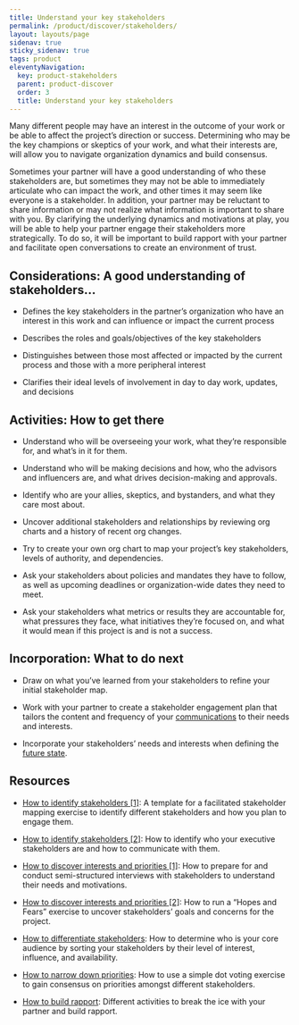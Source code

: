 ```yaml
---
title: Understand your key stakeholders
permalink: /product/discover/stakeholders/
layout: layouts/page
sidenav: true
sticky_sidenav: true
tags: product
eleventyNavigation:
  key: product-stakeholders
  parent: product-discover
  order: 3
  title: Understand your key stakeholders
---
```


Many different people may have an interest in the outcome of your work or be able to affect the project’s direction or success. Determining who may be the key champions or skeptics of your work, and what their interests are, will allow you to navigate organization dynamics and build consensus.

Sometimes your partner will have a good understanding of who these stakeholders are, but sometimes they may not be able to immediately articulate who can impact the work, and other times it may seem like everyone is a stakeholder. In addition, your partner may be reluctant to share information or may not realize what information is important to share with you. By clarifying the underlying dynamics and motivations at play, you will be able to help your partner engage their stakeholders more strategically. To do so, it will be important to build rapport with your partner and facilitate open conversations to create an environment of trust.

## Considerations: A good understanding of stakeholders…

- Defines the key stakeholders in the partner’s organization who have an interest in this work and can influence or impact the current process

- Describes the roles and goals/objectives of the key stakeholders

- Distinguishes between those most affected or impacted by the current process and those with a more peripheral interest

- Clarifies their ideal levels of involvement in day to day work, updates, and decisions

## Activities: How to get there

- Understand who will be overseeing your work, what they’re responsible for, and what’s in it for them.

- Understand who will be making decisions and how, who the advisors and influencers are, and what drives decision-making and approvals.

- Identify who are your allies, skeptics, and bystanders, and what they care most about.

- Uncover additional stakeholders and relationships by reviewing org charts and a history of recent org changes.

- Try to create your own org chart to map your project’s key stakeholders, levels of authority, and dependencies.

- Ask your stakeholders about policies and mandates they have to follow, as well as upcoming deadlines or organization-wide dates they need to meet.

- Ask your stakeholders what metrics or results they are accountable for, what pressures they face, what initiatives they’re focused on, and what it would mean if this project is and is not a success.

## Incorporation: What to do next

- Draw on what you’ve learned from your stakeholders to refine your initial stakeholder map.

- Work with your partner to create a stakeholder engagement plan that tailors the content and frequency of your [communications]({{site.baseurl}}/deliver/collaborate) to their needs and interests.

- Incorporate your stakeholders’ needs and interests when defining the [future state]({{site.baseurl}}/define/).

## Resources

- <a href="https://app.mural.co/t/gsa6/m/gsa6/1603921593244/a37e126788a75cbf3aad53c52cecbf266bdecd41" class="private-link">How to identify stakeholders [1]</a>: A template for a facilitated stakeholder mapping exercise to identify different stakeholders and how you plan to engage them.

- [How to identify stakeholders [2]](https://docs.google.com/presentation/d/10x0Lk9FywbNDL8_hGfeNqGfL3yJMhO8S79-F4tanB3w/edit#slide=id.p): How to identify who your executive stakeholders are and how to communicate with them.

- [How to discover interests and priorities [1]](https://methods.18f.gov/discover/stakeholder-and-user-interviews/): How to prepare for and conduct semi-structured interviews with stakeholders to understand their needs and motivations.

- [How to discover interests and priorities [2]](https://methods.18f.gov/discover/hopes-and-fears/): How to run a “Hopes and Fears” exercise to uncover stakeholders’ goals and concerns for the project.

- [How to differentiate stakeholders](https://docs.google.com/presentation/d/1W-unkKmPbbpPCcV1CNOOl1TIQXpvvFJwg2fnITi_1lQ/edit#slide=id.g418759d6f2_0_1334): How to determine who is your core audience by sorting your stakeholders by their level of interest, influence, and availability.

- [How to narrow down priorities](https://methods.18f.gov/discover/dot-voting/): How to use a simple dot voting exercise to gain consensus on priorities amongst different stakeholders.

- [How to build rapport](https://drive.google.com/drive/folders/0B5GqxshfZoAVdXVtY1gyQWJOOEk): Different activities to break the ice with your partner and build rapport.
